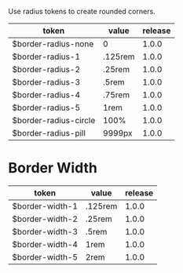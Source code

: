Use radius tokens to create rounded corners.

<table>
    <thead>
        <tr>
            <th>token</th>
            <th>value</th>
            <th>release</th>
        </tr>
    </thead>
    <tbody>
        <tr>
            <td>$border-radius-none</td>
            <td>0</td>
            <td>1.0.0</td>
        </tr>
        <tr>
            <td>$border-radius-1</td>
            <td>.125rem</td>
            <td>1.0.0</td>
        </tr>
        <tr>
            <td>$border-radius-2</td>
            <td>.25rem</td>
            <td>1.0.0</td>
        </tr>
        <tr>
            <td>$border-radius-3</td>
            <td>.5rem</td>
            <td>1.0.0</td>
        </tr>
        <tr>
            <td>$border-radius-4</td>
            <td>.75rem</td>
            <td>1.0.0</td>
        </tr>
        <tr>
            <td>$border-radius-5</td>
            <td>1rem</td>
            <td>1.0.0</td>
        </tr>
        <tr>
            <td>$border-radius-circle</td>
            <td>100%</td>
            <td>1.0.0</td>
        </tr>
        <tr>
            <td>$border-radius-pill</td>
            <td>9999px</td>
            <td>1.0.0</td>
        </tr>
    </tbody>
</table>

# Border Width

<table>
    <thead>
        <tr>
            <th>token</th>
            <th>value</th>
            <th>release</th>
        </tr>
    </thead>
    <tbody>
        <tr>
            <td>$border-width-1</td>
            <td>.125rem</td>
            <td>1.0.0</td>
        </tr>
        <tr>
            <td>$border-width-2</td>
            <td>.25rem</td>
            <td>1.0.0</td>
        </tr>
        <tr>
            <td>$border-width-3</td>
            <td>.5rem</td>
            <td>1.0.0</td>
        </tr>
        <tr>
            <td>$border-width-4</td>
            <td>1rem</td>
            <td>1.0.0</td>
        </tr>
        <tr>
            <td>$border-width-5</td>
            <td>2rem</td>
            <td>1.0.0</td>
        </tr>
    </tbody>
</table>